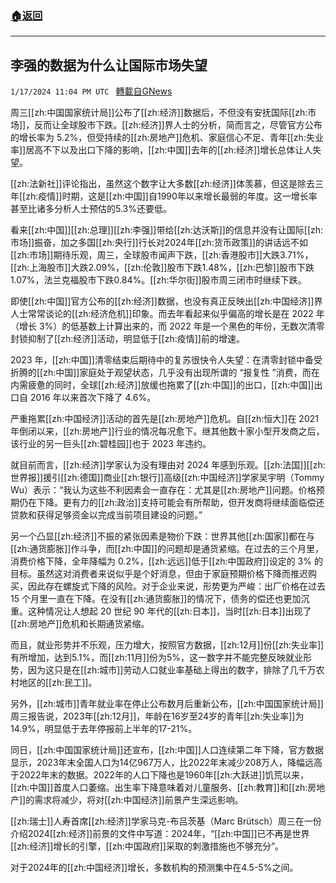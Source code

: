 ###  [:house:返回](README.md)
---


## 李强的数据为什么让国际市场失望
`1/17/2024 11:04 PM UTC ` [轉載自GNews](https://gnews.org/articles/2229781)

周三[[zh:中国国家统计局]]公布了[[zh:经济]]数据后，不但没有安抚国际[[zh:市场]]，反而让全球股市下跌。[[zh:经济]]界人士的分析，简而言之，尽管官方公布的增长率为 5.2%，但受持续的[[zh:房地产]]危机、家庭信心不足、青年[[zh:失业率]]居高不下以及出口下降的影响，[[zh:中国]]去年的[[zh:经济]]增长总体让人失望。

[[zh:法新社]]评论指出，虽然这个数字让大多数[[zh:经济]]体羡慕，但这是除去三年[[zh:疫情]]时期，这是[[zh:中国]]自1990年以来增长最弱的年度。这一增长率甚至比诸多分析人士预估的5.3%还要低。

看来[[zh:中国]][[zh:总理]][[zh:李强]]带给[[zh:达沃斯]]的信息并没有让国际[[zh:市场]]振奋，加之多国[[zh:央行]]行长对2024年[[zh:货币政策]]的讲话远不如[[zh:市场]]期待乐观，周三，全球股市闻声下跌，[[zh:香港股市]]大跌3.71%，[[zh:上海股市]]大跌2.09%，[[zh:伦敦]]股市下跌1.48%，[[zh:巴黎]]股市下跌1.07%，法兰克福股市下跌0.84%。[[zh:华尔街]]股市周三闭市时继续下跌。

即使[[zh:中国]]官方公布的[[zh:经济]]数据，也没有真正反映出[[zh:中国经济]]界人士常常谈论的[[zh:经济危机]]印象。而去年看起来似乎偏高的增长是在 2022 年（增长 3%）的低基数上计算出来的，而 2022 年是一个黑色的年份，无数次清零封锁抑制了[[zh:经济]]活动，明显低于[[zh:疫情]]前的增速。

2023 年，[[zh:中国]]清零结束后期待中的复苏很快令人失望：在清零封锁中备受折腾的[[zh:中国]]家庭处于观望状态，几乎没有出现所谓的 “报复性 ”消费，而在内需疲惫的同时，全球[[zh:经济]]放缓也拖累了[[zh:中国]]的出口，[[zh:中国]]出口自 2016 年以来首次下降了 4.6%。

严重拖累[[zh:中国经济]]活动的首先是[[zh:房地产]]危机。自[[zh:恒大]]在 2021 年倒闭以来，[[zh:房地产]]行业的情况每况愈下。继其他数十家小型开发商之后，该行业的另一巨头[[zh:碧桂园]]也于 2023 年违约。

就目前而言，[[zh:经济]]学家认为没有理由对 2024 年感到乐观。[[zh:法国]][[zh:世界报]]援引[[zh:德国]]商业[[zh:银行]]高级[[zh:中国经济]]学家吴宇明（Tommy Wu）表示：“我认为这些不利因素会一直存在：尤其是[[zh:房地产]]问题。价格预期仍在下降。更有力的[[zh:政治]]支持可能会有所帮助，但开发商将继续面临偿还贷款和获得足够资金以完成当前项目建设的问题。”

另一个凸显[[zh:经济]]不振的紧张因素是物价下跌：世界其他[[zh:国家]]都在与[[zh:通货膨胀]]作斗争，而[[zh:中国]]的问题却是通货紧缩。在过去的三个月里，消费价格下降，全年降幅为 0.2%，[[zh:远远]]低于[[zh:中国政府]]设定的 3% 的目标。虽然这对消费者来说似乎是个好消息，但由于家庭预期价格下降而推迟购买，因此存在螺旋式下降的风险。对于企业来说，形势更为严峻：出厂价格在过去 15 个月里一直在下降。在没有[[zh:通货膨胀]]的情况下，债务的偿还也更加沉重。这种情况让人想起 20 世纪 90 年代的[[zh:日本]]，当时[[zh:日本]]出现了[[zh:房地产]]危机和长期通货紧缩。

而且，就业形势并不乐观，压力增大，按照官方数据，[[zh:12月]]份[[zh:失业率]]有所增加，达到5.1%，而[[zh:11月]]份为5%，这一数字并不能完整反映就业形势，因为这只是在[[zh:城市]]劳动人口就业率基础上得出的数字，排除了几千万农村地区的[[zh:民工]]。

另外，[[zh:城市]]青年就业率在停止公布数月后重新公布，[[zh:中国国家统计局]]周三报告说，2023年[[zh:12月]]，年龄在16岁至24岁的青年[[zh:失业率]]为14.9%，明显低于去年停报前上半年的17-21%。

同日，[[zh:中国国家统计局]]还宣布，[[zh:中国]]人口连续第二年下降，官方数据显示，2023年末全国人口为14亿967万人，比2022年末减少208万人，降幅远高于2022年末的数据。2022年的人口下降也是1960年[[zh:大跃进]]饥荒以来，[[zh:中国]]首度人口萎缩。出生率下降意味着对儿童服务、[[zh:教育]]和[[zh:房地产]]的需求将减少，将对[[zh:中国经济]]前景产生深远影响。

[[zh:瑞士]]人寿首席[[zh:经济]]学家马克-布吕茨基（Marc Brütsch）周三在一份介绍2024[[zh:经济]]前景的文件中写道：2024年，“[[zh:中国]]已不再是世界[[zh:经济]]增长的引擎，[[zh:中国政府]]采取的刺激措施也不够充分”。

对于2024年的[[zh:中国经济]]增长，多数机构的预测集中在4.5-5%之间。
